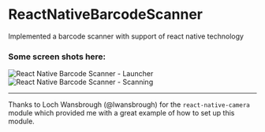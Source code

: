 # ReactNativeBarcodeScanner
Implemented a barcode scanner with support of react native technology

### Some screen shots here:

![React Native Barcode Scanner - Launcher](http://i.imgur.com/6ddBIde.png)
![React Native Barcode Scanner - Scanning](http://i.imgur.com/6Effmbr.png)

------------
Thanks to Loch Wansbrough (@lwansbrough) for the `react-native-camera` module which provided me with a great example of how to set up this module.
